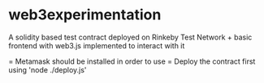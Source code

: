 # web3experimentation
A solidity based test contract deployed on Rinkeby Test Network + basic frontend with web3.js implemented to interact with it

 = Metamask should be installed in order to use
 = Deploy the contract first using 'node ./deploy.js'

